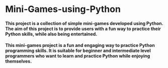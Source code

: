 # Mini-Games-using-Python

<h4>This project is a collection of simple mini-games developed using Python. The aim of this project is to provide users with a fun way to practice their Python skills, while also being entertained.</h4>

<h4>This mini-games project is a fun and engaging way to practice Python programming skills. It is suitable for beginner and intermediate level programmers who want to learn and practice Python while enjoying themselves.</h4>
